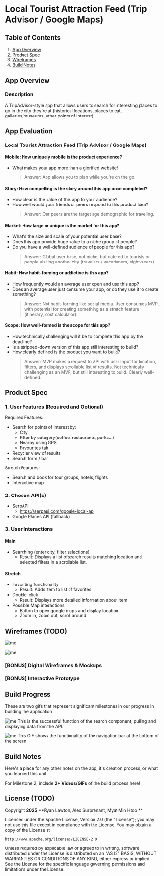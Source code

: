 # Local Tourist Attraction Feed (Trip Advisor / Google Maps)

## Table of Contents

1. [App Overview](#App-Overview)
1. [Product Spec](#Product-Spec)
1. [Wireframes](#Wireframes)
1. [Build Notes](#Build-Notes)

## App Overview

### Description

A TripAdvisor-style app that allows users to search for interesting places to go in the city they're at (historical locations, places to eat, galleries/museums, other points of interest).

## App Evaluation

### Local Tourist Attraction Feed (Trip Advisor / Google Maps)

#### Mobile: How uniquely mobile is the product experience?

- What makes your app more than a glorified website?
  > Answer: App allows you to plan while you're on the go.

#### Story: How compelling is the story around this app once completed?

- How clear is the value of this app to your audience?
- How well would your friends or peers respond to this product idea?
  > Answer: Our peers are the target age demographic for traveling.

#### Market: How large or unique is the market for this app?

- What's the size and scale of your potential user base?
- Does this app provide huge value to a niche group of people?
- Do you have a well-defined audience of people for this app?
  > Answer: Global user base, not niche, but catered to tourists or people visiting another city (travelers / vacationers, sight-seers).

#### Habit: How habit-forming or addictive is this app?

- How frequently would an average user open and use this app?
- Does an average user just consume your app, or do they use it to create something?
  > Answer: Not habit-forming like social media. User consumes MVP, with potential for creating something as a stretch feature (itinerary, cost calculator).

#### Scope: How well-formed is the scope for this app?

- How technically challenging will it be to complete this app by the deadline?
- Is a stripped-down version of this app still interesting to build?
- How clearly defined is the product you want to build?
  > Answer: MVP makes a request to API with user input for location, filters, and displays scrollable list of results. Not technically challenging as an MVP, but still interesting to build. Clearly well-defined.

## Product Spec

### 1. User Features (Required and Optional)

Required Features:

- Search for points of interest by:
  - City
  - Filter by category(coffee, restaurants, parks...)
  - Nearby using GPS
  - Favourites tab
- Recycler view of results
- Search form / bar

Stretch Features:

- Search and book for tour groups, hotels, flights
- Interactive map

### 2. Chosen API(s)

- SerpAPI
  - https://serpapi.com/google-local-api
- Google Places API (fallback)

### 3. User Interactions

#### Main

- Searching (enter city, filter selections)
  - Result: Displays a list ofsearch results matching location and selected filters in a scrollable list.

#### Stretch

- Favoriting functionality
  - Result: Adds item to list of favorites
- Double-click
  - Result: Displays more detailed information about item
- Possible Map interactions
  - Button to open google maps and display location
  - Zoom in, zoom out, scroll around

## Wireframes (TODO)

<!-- Add picture of your hand sketched wireframes in this section -->

![me](https://github.com/Code-Path-AND101-group-31/CodePathCapstone/blob/main/images/myat_drawn_wireframe.jpg)

![me](https://github.com/Code-Path-AND101-group-31/CodePathCapstone/blob/main/images/myat_drawn_wireframe2.jpg)

### [BONUS] Digital Wireframes & Mockups

### [BONUS] Interactive Prototype

## Build Progress

These are two gifs that represent significant milestones in our progress in building the application

![me](https://github.com/Code-Path-AND101-group-31/CodePathCapstone/blob/main/images/capstone1.gif)
This is the successful function of the search component, pulling and displaying data from the API.

![me](https://github.com/Code-Path-AND101-group-31/CodePathCapstone/blob/main/images/capstone2.gif)
This GIF shows the functionality of the navigation bar at the bottom of the screen.

## Build Notes

Here's a place for any other notes on the app, it's creation
process, or what you learned this unit!

For Milestone 2, include **2+ Videos/GIFs** of the build process here!

## License (TODO)

Copyright **2025** **Ryan Lawton, Alex Surprenant, Myat Min Htoo **

Licensed under the Apache License, Version 2.0 (the "License");
you may not use this file except in compliance with the License.
You may obtain a copy of the License at

    http://www.apache.org/licenses/LICENSE-2.0

Unless required by applicable law or agreed to in writing, software
distributed under the License is distributed on an "AS IS" BASIS,
WITHOUT WARRANTIES OR CONDITIONS OF ANY KIND, either express or implied.
See the License for the specific language governing permissions and
limitations under the License.
